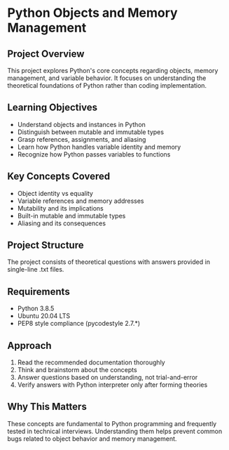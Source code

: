 # Python Objects and Memory Management

## Project Overview
This project explores Python's core concepts regarding objects, memory management, and variable behavior. It focuses on understanding the theoretical foundations of Python rather than coding implementation.

## Learning Objectives
- Understand objects and instances in Python
- Distinguish between mutable and immutable types
- Grasp references, assignments, and aliasing
- Learn how Python handles variable identity and memory
- Recognize how Python passes variables to functions

## Key Concepts Covered
- Object identity vs equality
- Variable references and memory addresses
- Mutability and its implications
- Built-in mutable and immutable types
- Aliasing and its consequences

## Project Structure
The project consists of theoretical questions with answers provided in single-line .txt files.

## Requirements
- Python 3.8.5
- Ubuntu 20.04 LTS
- PEP8 style compliance (pycodestyle 2.7.*)

## Approach
1. Read the recommended documentation thoroughly
2. Think and brainstorm about the concepts
3. Answer questions based on understanding, not trial-and-error
4. Verify answers with Python interpreter only after forming theories

## Why This Matters
These concepts are fundamental to Python programming and frequently tested in technical interviews. Understanding them helps prevent common bugs related to object behavior and memory management.
